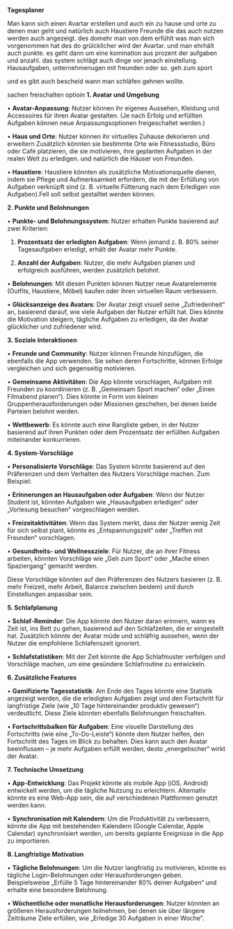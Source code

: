 **Tagesplaner**

Man kann sich einen Avartar erstellen und auch ein zu hause und orte zu denen man geht
und natürlich auch Haustiere
Freunde die das auch nutzen werden auch angezeigt.
des domehr man von dem erfühlt was man sich vorgenommen hat des do grülcklicher wird der Avartar.
und man ehrhält auch punkte.
es geht dann um eine komination aus prozent der aufgaben und anzahl.
das system schlägt auch dinge vor jenach einstellung. Hausaufgaben, unternehmenugen mit freunden oder so. geh zum sport 

und es gibt auch bescheid wann man schläfen gehnen wollte.

sachen freischalten optioin
**1. Avatar und Umgebung**


• **Avatar-Anpassung**: Nutzer können ihr eigenes Aussehen, Kleidung und Accessoires für ihren Avatar gestalten. (Je nach Erfolg und erfüllten Aufgaben können neue Anpassungsoptionen freigeschaltet werden.)

• **Haus und Orte**: Nutzer können ihr virtuelles Zuhause dekorieren und erweitern Zusätzlich könnten sie bestimmte Orte wie Fitnessstudio, Büro oder Café platzieren, die sie motivieren, ihre geplanten Aufgaben in der realen Welt zu erledigen.
und natürlich die Häuser von Freunden.

• **Haustiere**: Haustiere könnten als zusätzliche Motivationsquelle dienen, indem sie Pflege und Aufmerksamkeit erfordern, die mit der Erfüllung von Aufgaben verknüpft sind (z. B. virtuelle Fütterung nach dem Erledigen von Aufgaben).Fell soll selbst gestalltet werden können.

  

**2. Punkte und Belohnungen**

  • **Punkte- und Belohnungssystem**: Nutzer erhalten Punkte basierend auf zwei Kriterien:

1. **Prozentsatz der erledigten Aufgaben**: Wenn jemand z. B. 80% seiner Tagesaufgaben erledigt, erhält der Avatar mehr Punkte.

2. **Anzahl der Aufgaben**: Nutzer, die mehr Aufgaben planen und erfolgreich ausführen, werden zusätzlich belohnt.

• **Belohnungen**: Mit diesen Punkten können Nutzer neue Avatarelemente (Outfits, Haustiere, Möbel) kaufen oder ihren virtuellen Raum verbessern.

• **Glücksanzeige des Avatars**: Der Avatar zeigt visuell seine „Zufriedenheit“ an, basierend darauf, wie viele Aufgaben der Nutzer erfüllt hat. Dies könnte die Motivation steigern, tägliche Aufgaben zu erledigen, da der Avatar glücklicher und zufriedener wird.

  

**3. Soziale Interaktionen**

  

• **Freunde und Community**: Nutzer können Freunde hinzufügen, die ebenfalls die App verwenden. Sie sehen deren Fortschritte, können Erfolge vergleichen und sich gegenseitig motivieren.

• **Gemeinsame Aktivitäten**: Die App könnte vorschlagen, Aufgaben mit Freunden zu koordinieren (z. B. „Gemeinsam Sport machen“ oder „Einen Filmabend planen“). Dies könnte in Form von kleinen Gruppenherausforderungen oder Missionen geschehen, bei denen beide Parteien belohnt werden.

• **Wettbewerb**: Es könnte auch eine Rangliste geben, in der Nutzer basierend auf ihren Punkten oder dem Prozentsatz der erfüllten Aufgaben miteinander konkurrieren.

  

**4. System-Vorschläge**

  

• **Personalisierte Vorschläge**: Das System könnte basierend auf den Präferenzen und dem Verhalten des Nutzers Vorschläge machen. Zum Beispiel:

• **Erinnerungen an Hausaufgaben oder Aufgaben**: Wenn der Nutzer Student ist, könnten Aufgaben wie „Hausaufgaben erledigen“ oder „Vorlesung besuchen“ vorgeschlagen werden.

• **Freizeitaktivitäten**: Wenn das System merkt, dass der Nutzer wenig Zeit für sich selbst plant, könnte es „Entspannungszeit“ oder „Treffen mit Freunden“ vorschlagen.

• **Gesundheits- und Wellnessziele**: Für Nutzer, die an ihrer Fitness arbeiten, könnten Vorschläge wie „Geh zum Sport“ oder „Mache einen Spaziergang“ gemacht werden.

  

Diese Vorschläge könnten auf den Präferenzen des Nutzers basieren (z. B. mehr Freizeit, mehr Arbeit, Balance zwischen beidem) und durch Einstellungen anpassbar sein.

  

**5. Schlafplanung**

  

• **Schlaf-Reminder**: Die App könnte den Nutzer daran erinnern, wann es Zeit ist, ins Bett zu gehen, basierend auf den Schlafzeiten, die er eingestellt hat. Zusätzlich könnte der Avatar müde und schläfrig aussehen, wenn der Nutzer die empfohlene Schlafenszeit ignoriert.

• **Schlafstatistiken**: Mit der Zeit könnte die App Schlafmuster verfolgen und Vorschläge machen, um eine gesündere Schlafroutine zu entwickeln.

  

**6. Zusätzliche Features**

  

• **Gamifizierte Tagesstatistik**: Am Ende des Tages könnte eine Statistik angezeigt werden, die die erledigten Aufgaben zeigt und den Fortschritt für langfristige Ziele (wie „10 Tage hintereinander produktiv gewesen“) verdeutlicht. Diese Ziele könnten ebenfalls Belohnungen freischalten.

• **Fortschrittsbalken für Aufgaben**: Eine visuelle Darstellung des Fortschritts (wie eine „To-Do-Leiste“) könnte dem Nutzer helfen, den Fortschritt des Tages im Blick zu behalten. Dies kann auch den Avatar beeinflussen – je mehr Aufgaben erfüllt werden, desto „energetischer“ wirkt der Avatar.

  

**7. Technische Umsetzung**

  

• **App-Entwicklung**: Das Projekt könnte als mobile App (iOS, Android) entwickelt werden, um die tägliche Nutzung zu erleichtern. Alternativ könnte es eine Web-App sein, die auf verschiedenen Plattformen genutzt werden kann.

• **Synchronisation mit Kalendern**: Um die Produktivität zu verbessern, könnte die App mit bestehenden Kalendern (Google Calendar, Apple Calendar) synchronisiert werden, um bereits geplante Ereignisse in die App zu importieren.

  

**8. Langfristige Motivation**

  

• **Tägliche Belohnungen**: Um die Nutzer langfristig zu motivieren, könnte es tägliche Login-Belohnungen oder Herausforderungen geben. Beispielsweise „Erfülle 5 Tage hintereinander 80% deiner Aufgaben“ und erhalte eine besondere Belohnung.

• **Wöchentliche oder monatliche Herausforderungen**: Nutzer könnten an größeren Herausforderungen teilnehmen, bei denen sie über längere Zeiträume Ziele erfüllen, wie „Erledige 30 Aufgaben in einer Woche“.